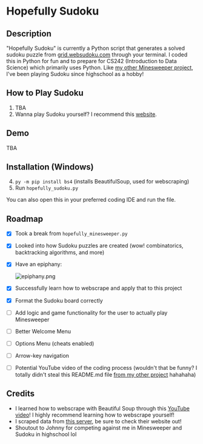 # Hopefully Sudoku

## Description
"Hopefully Sudoku" is currently a Python script that generates a solved sudoku puzzle from [grid.websudoku.com](grid.websudoku.com) through your terminal. I coded this in Python for fun and to prepare for CS242 (Introduction to Data Science) which primarily uses Python. Like [my other Minesweeper project](https://github.com/Oohwo/hopefully-minesweeper), I've been playing Sudoku since highschool as a hobby!

## How to Play Sudoku
1) TBA
2) Wanna play Sudoku yourself? I recommend this [website](https://www.websudoku.com).

## Demo
TBA

## Installation (Windows)
4) `py -m pip install bs4` (installs BeautifulSoup, used for webscraping)
5) Run `hopefully_sudoku.py`

You can also open this in your preferred coding IDE and run the file.

## Roadmap
- [x] Took a break from `hopefully_minesweeper.py`
- [x] Looked into how Sudoku puzzles are created (wow! combinatorics, backtracking algorithms, and more)
- [x] Have an epiphany:

  ![epiphany.png](https://cdn.discordapp.com/attachments/737416979945750528/912488088616460338/unknown.png)
  
- [x] Successfully learn how to webscrape and apply that to this project
- [x] Format the Sudoku board correctly
- [ ] Add logic and game functionality for the user to actually play Minesweeper
- [ ] Better Welcome Menu
- [ ] Options Menu (cheats enabled)
- [ ] Arrow-key navigation
- [ ] Potential YouTube video of the coding process (wouldn't that be funny? I totally didn't steal this README.md file [from my other project](https://github.com/Oohwo/hopefully-minesweeper/blob/main/README.md) hahahaha)

## Credits
- I learned how to webscrape with Beautiful Soup through this [YouTube video](https://www.youtube.com/watch?v=XQgXKtPSzUI)! I highly recommend learning how to webscrape yourself!
- I scraped data from [this server](https://www.grid.websudoku.com), be sure to check their website out!
- Shoutout to Johnny for competing against me in Minesweeper and Sudoku in highschool lol
